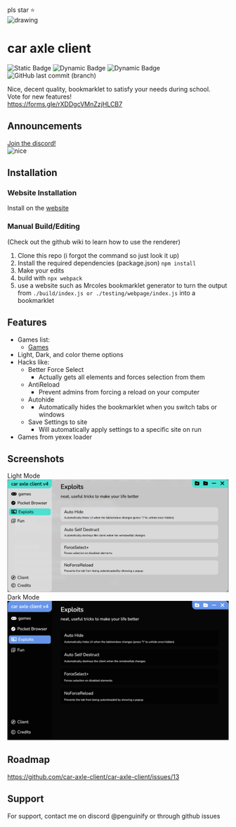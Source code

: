 pls star ⭐️   
<img src="https://delivery.contenthub.allstate.com/api/public/content/f0e5db4104d04bf386f97f6dc098bfc5?v=353a1ed1" alt="drawing" width="200"/>

# car axle client

![Static Badge](https://img.shields.io/badge/certified-trash-734422?style=plastic) ![Dynamic Badge](https://tokei.rs/b1/github/car-axle-client/car-axle-client) ![Dynamic Badge](https://img.shields.io/github/actions/workflow/status/car-axle-client/car-axle-client/webpack.yml?style=plastic) ![GitHub last commit (branch)](https://img.shields.io/github/last-commit/car-axle-client/car-axle-client/main?style=plastic)

Nice, decent quality, bookmarklet to satisfy your needs during school.    
Vote for new features!    
https://forms.gle/rXDDgcVMnZzjHLCB7
## Announcements
[Join the discord!](https://discord.gg/nac46r6Qn7)     
![nice](http://invidget.switchblade.xyz/nac46r6Qn7)

## Installation

### Website Installation

Install on the [website](https://car-axle-client.github.io)

### Manual Build/Editing

(Check out the github wiki to learn how to use the renderer)

1. Clone this repo (i forgot the command so just look it up)
2. Install the required dependencies (package.json)
   `npm install`
3. Make your edits
4. build with
   `npx webpack`
5. use a website such as Mrcoles bookmarklet generator to turn the output from `./build/index.js or ./testing/webpage/index.js` into a bookmarklet

## Features

-   Games list:
    -   [Games](https://github.com/car-axle-client/car-axle-client/blob/main/docs/games.md)
-   Light, Dark, and color theme options
-   Hacks like:
    -   Better Force Select
        -   Actually gets all elements and forces selection from them
    -   AntiReload
        -   Prevent admins from forcing a reload on your computer
    -   Autohide
    -   -   Automatically hides the bookmarklet when you switch tabs or windows
    -   Save Settings to site
        -   Will automatically apply settings to a specific site on run
-   Games from yexex loader

## Screenshots

Light Mode
![App Screenshot](docs/light.png)
Dark Mode
![App Screenshot](docs/dark.png)

## Roadmap

https://github.com/car-axle-client/car-axle-client/issues/13

## Support

For support, contact me on discord @penguinify or through github issues
